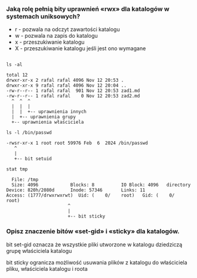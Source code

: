### Jaką rolę pełnią bity uprawnień «rwx» dla katalogów w systemach uniksowych?

- r - pozwala na odczyt zawartości katalogu
- w - pozwala na zapis do katalogu
- x - przeszukiwanie katalogu
- X - przeszukiwanie katalogu jeśli jest ono wymagane

```shell

ls -al

total 12
drwxr-xr-x 2 rafal rafal 4096 Nov 12 20:53 .
drwxr-xr-x 9 rafal rafal 4096 Nov 12 20:04 ..
-rw-r--r-- 1 rafal rafal  901 Nov 12 20:53 zad1.md
-rw-r--r-- 1 rafal rafal    0 Nov 12 20:53 zad2.md
  ^  ^  ^
  |  |  |
  |  |  +-- uprawnienia innych
  |  +-- uprawnienia grupy
  +-- uprawnienia właściciela

ls -l /bin/passwd

-rwsr-xr-x 1 root root 59976 Feb  6  2024 /bin/passwd
   ^
   |
   +-- bit setuid

stat tmp

  File: /tmp
  Size: 4096            Blocks: 8          IO Block: 4096   directory
Device: 820h/2080d      Inode: 57346       Links: 11
Access: (1777/drwxrwxrwt)  Uid: (    0/    root)   Gid: (    0/    root)
                       ^
                       |
                       +-- bit sticky
```


### Opisz znaczenie bitów «set-gid» i «sticky» dla katalogów.
bit set-gid oznacza że wszystkie pliki utworzone w katalogu dziedziczą grupę właściciela katalogu

bit sticky ogranicza możliwość usuwania plików z katalogu do właściciela pliku, właściciela katalogu i roota

